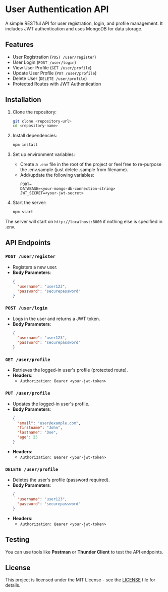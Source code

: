 # User Authentication API

A simple RESTful API for user registration, login, and profile management. It includes JWT authentication and uses MongoDB for data storage.

## Features
- User Registration (`POST /user/register`)
- User Login (`POST /user/login`)
- View User Profile (`GET /user/profile`)
- Update User Profile (`PUT /user/profile`)
- Delete User (`DELETE /user/profile`)
- Protected Routes with JWT Authentication


## Installation

1. Clone the repository:
    ```bash
    git clone <repository-url>
    cd <repository-name>
    ```

2. Install dependencies:
    ```bash
    npm install
    ```

3. Set up environment variables:
    - Create a `.env` file in the root of the project or feel free to re-purpose the .env.sample (just delete .sample from filename).
    - Add/update the following variables:
      ```env
      PORT=
      DATABASE=<your-mongo-db-connection-string>
      JWT_SECRET=<your-jwt-secret>
      ```

4. Start the server:
    ```bash
    npm start
    ```

The server will start on `http://localhost:8000` if nothing else is specified in .env.

## API Endpoints

### `POST /user/register`
- Registers a new user.
- **Body Parameters**:
    ```json
    {
      "username": "user123",
      "password": "securepassword"
    }
    ```

### `POST /user/login`
- Logs in the user and returns a JWT token.
- **Body Parameters**:
    ```json
    {
      "username": "user123",
      "password": "securepassword"
    }
    ```

### `GET /user/profile`
- Retrieves the logged-in user's profile (protected route).
- **Headers**: 
    - `Authorization: Bearer <your-jwt-token>`

### `PUT /user/profile`
- Updates the logged-in user's profile.
- **Body Parameters**:
    ```json
    {
      "email": "user@example.com",
      "firstname": "John",
      "lastname": "Doe",
      "age": 25
    }
    ```
- **Headers**:
    - `Authorization: Bearer <your-jwt-token>`

### `DELETE /user/profile`
- Deletes the user's profile (password required).
- **Body Parameters**:
    ```json
    {
      "username": "user123",
      "password": "securepassword"
    }
    ```
- **Headers**:
    - `Authorization: Bearer <your-jwt-token>`

## Testing

You can use tools like **Postman** or **Thunder Client** to test the API endpoints.

## License
This project is licensed under the MIT License - see the [LICENSE](LICENSE) file for details.
